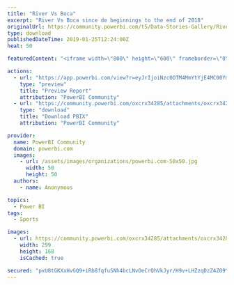 ```yaml
---
title: "River Vs Boca"
excerpt: "River Vs Boca since de beginnings to the end of 2018"
originalUrl: https://community.powerbi.com/t5/Data-Stories-Gallery/River-Vs-Boca/m-p/609606
type: download
publishedDateTime: 2019-01-25T12:24:00Z
heat: 50

featuredContent: "<iframe width=\"800\" height=\"600\" frameborder=\"0\" src=\"https://app.powerbi.com/view?r=eyJrIjoiNzc0OTM4MmYtYjE4MC00YmI5LTg4MGMtNTI2NTZhNTE2NTdmIiwidCI6ImY3NzY1ZjZjLWM5YzEtNGNlNy05NWM3LTIwMzZkZDg4ZGVlMSIsImMiOjR9\"></iframe>"

actions:
  - url: "https://app.powerbi.com/view?r=eyJrIjoiNzc0OTM4MmYtYjE4MC00YmI5LTg4MGMtNTI2NTZhNTE2NTdmIiwidCI6ImY3NzY1ZjZjLWM5YzEtNGNlNy05NWM3LTIwMzZkZDg4ZGVlMSIsImMiOjR9"
    type: "preview"
    title: "Preview Report"
    attribution: "PowerBI Community"
  - url: "https://community.powerbi.com/oxcrx34285/attachments/oxcrx34285/DataStoriesGallery/2457/2/Comparativa%20River%20Vs%20Boca.pbix"
    type: "download"
    title: "Download PBIX"
    attribution: "PowerBI Community"

provider:
  name: PowerBI Community
  domain: powerbi.com
  images:
    - url: /assets/images/organizations/powerbi.com-50x50.jpg
      width: 50
      height: 50
  authors:
    - name: Anonymous

topics:
  - Power BI
tags:
  - Sports

images:
  - url: https://community.powerbi.com/oxcrx34285/attachments/oxcrx34285/DataStoriesGallery/2457/1/images.jpg
    width: 299
    height: 168
    isCached: true

secured: "pxU8tGKXxHvGQ9+iRb8fqfuSNh4bcLNvOeCrQhVkJyr/H9v+LHZzqDzZ4Z09YpVi6Hnv0XXZCGkimMO7AK7ZOAHYe/mygqIwV2HbZgHPt1inhlIQGs4SCyBO4Zl/P95yWdk73tTM3gL4rhvIT7leGOxsFuhm6SvAApHreXdjcGztUSO1bWMAPxN9yFpkhN9vmMH8BX26o2dnJRwyDVqq2yCHumwO3Qk/HZey2tBTRqVvue5WCC21vGRi60qzOpGU3Lu3GhShCNhESRqF3p0g+QghWLlF4hDIfV9hpXIW51BClV1DRXvbQsjxzsQv3XhH1KpoforgULpzittS3sxfiyLCS1S4ONJ1euGsH9RJyQugb86HMPrOBFZ+6maq5l7o002F0Z36V7zoi5JP4Eej8g==;9TQYk42QR6POLFW/vE+XKQ=="
---
```


